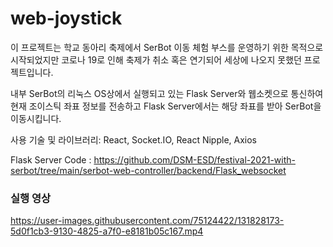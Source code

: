 # web-joystick

이 프로젝트는 학교 동아리 축제에서 SerBot 이동 체험 부스를 운영하기 위한 목적으로 시작되었지만 코로나 19로 인해 축제가 취소 혹은 연기되어 세상에 나오지 못했던 프로젝트입니다.

내부 SerBot의 리눅스 OS상에서 실행되고 있는 Flask Server와 웹소켓으로 통신하여 현재 조이스틱 좌표 정보를 전송하고 Flask Server에서는 해당 좌표를 받아 SerBot을 이동시킵니다.

사용 기술 및 라이브러리: React, Socket.IO, React Nipple, Axios

Flask Server Code : https://github.com/DSM-ESD/festival-2021-with-serbot/tree/main/serbot-web-controller/backend/Flask_websocket 

### 실행 영상 

https://user-images.githubusercontent.com/75124422/131828173-5d0f1cb3-9130-4825-a7f0-e8181b05c167.mp4


